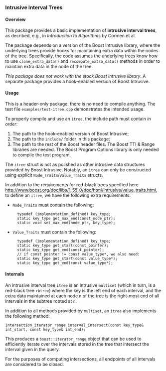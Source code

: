 ### Intrusive Interval Trees


#### Overview

This package provides a basic implementation of **intrusive interval
trees**, as decribed, e.g., in *Introduction to Algorithms* by Cormen et
al.

The package depends on a version of the Boost Intrusive library, where
the underlying trees provide hooks for maintaining extra data within
the nodes of the tree. Specifically, the code assumes the underlying
trees know how to use `clone_extra_data()` and
`recompute_extra_data()` methods in order to maintain extra data in
the node of the tree.

*This package does not work with the stock Boost Intrusive library*. A
separate package provides a hook-enabled version of Boost Intrusive.


#### Usage

This is a header-only package, there is no need to compile
anything. The test file `examples/test-itree.cpp` demonstrates the
intended usage.

To properly compile and use an `itree`, the include path must contain
*in order*:

1. The path to the hook-enabled version of Boost Intrusive;
2. The path to the `include/` folder in this package;
3. The path to the rest of the Boost header files. The Boost TTI &
   Range libraries are needed. The Boost Program Options library is
   only needed to compile the test program.

The `itree` struct is not as polished as other intrusive data
structures provided by Boost Intrusive. Notably, an `itree` can only
be constructed using explicit `Node_Traits`/`Value_Traits` structs.

In addition to the requirements for red-black trees specified here
http://www.boost.org/doc/libs/1_55_0/doc/html/intrusive/value_traits.html,
to define an `itree`, we have the following extra requirements:

- `Node_Traits` must contain the following:

        typedef (implementation_defined) key_type;
        static key_type get_max_end(const_node_ptr);
        static void set_max_end(node_ptr, key_type);

- `Value_Traits` must contain the following:

        typedef (implementation_defined) key_type;
        static key_type get_start(const_pointer);
        static key_type get_end(const_pointer);
        // if const_pointer != const value_type*, we also need:
        static key_type get_start(const value_type*);
        static key_type get_end(const value_type*);


#### Internals

An intrusive interval tree `itree` is an intrusive `multiset` (which
in turn, is a red-black tree `rbtree`) where the key is the left end
of each interval, and the extra data maintained at each node `n` of
the tree is the right-most end of all intervals in the subtree rooted
at `n`.

In addition to all methods provided by `multiset`, an `itree` also
implements the following method:

    intersection_iterator_range interval_intersect(const key_type& int_start, const key_type& int_end);

This produces a `boost::iterator_range` object that can be used to
efficiently iterate over the intervals stored in the tree that
intersect the interval given in the query.

For the purposes of computing intersections, all endpoints of all
intervals are considered to be closed.
